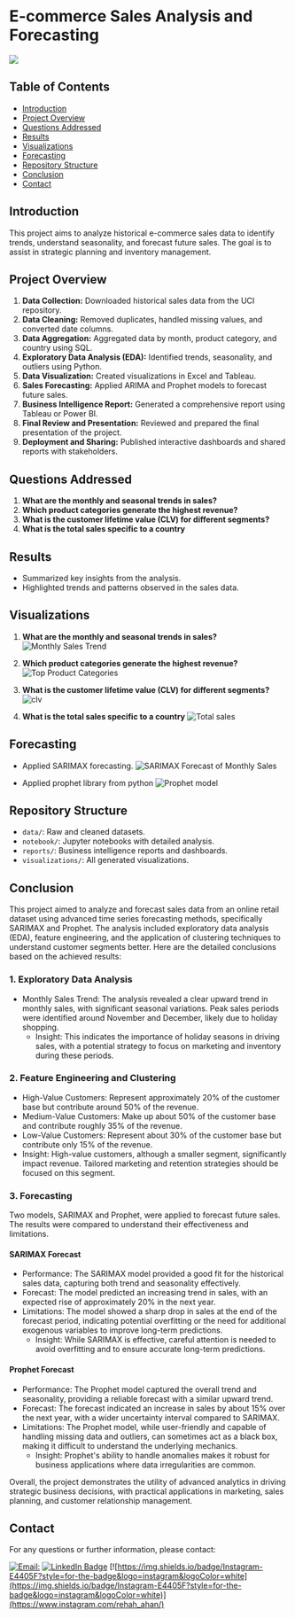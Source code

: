 # E-commerce Sales Analysis and Forecasting
<img src='CoverECommerce.jpg' />

## Table of Contents
- [Introduction](#introduction)
- [Project Overview](#project-overview)
- [Questions Addressed](#Questions-Addressed)
- [Results](#results)
- [Visualizations](#visualizations)
- [Forecasting](#forecasting)
- [Repository Structure](#repository-structure)
- [Conclusion](#conclusion)
- [Contact](#Contact)

## Introduction
This project aims to analyze historical e-commerce sales data to identify trends, understand seasonality, and forecast future sales. The goal is to assist in strategic planning and inventory management.

## Project Overview
1. **Data Collection:** Downloaded historical sales data from the UCI repository.
2. **Data Cleaning:** Removed duplicates, handled missing values, and converted date columns.
3. **Data Aggregation:** Aggregated data by month, product category, and country using SQL.
4. **Exploratory Data Analysis (EDA):** Identified trends, seasonality, and outliers using Python.
5. **Data Visualization:** Created visualizations in Excel and Tableau.
6. **Sales Forecasting:** Applied ARIMA and Prophet models to forecast future sales.
7. **Business Intelligence Report:** Generated a comprehensive report using Tableau or Power BI.
8. **Final Review and Presentation:** Reviewed and prepared the final presentation of the project.
9. **Deployment and Sharing:** Published interactive dashboards and shared reports with stakeholders.
   
## Questions Addressed
1. **What are the monthly and seasonal trends in sales?**
2. **Which product categories generate the highest revenue?**
3. **What is the customer lifetime value (CLV) for different segments?**
4. **What is the total sales specific to a country**

## Results
- Summarized key insights from the analysis.
- Highlighted trends and patterns observed in the sales data.

## Visualizations
1. **What are the monthly and seasonal trends in sales?**
![Monthly Sales Trend](https://github.com/Rehaaaan/E-commerce-Sales-Analysis-and-Forecasting/blob/main/visualizations%2FE-commerce%2FPyImages%2FMonthly%20Sales%20Trend%28ECOMMERCE%29.png)

2. **Which product categories generate the highest revenue?**
![Top Product Categories](https://github.com/Rehaaaan/E-commerce-Sales-Analysis-and-Forecasting/blob/main/visualizations%2FE-commerce%2FExcel%2FHistogram%20of%20TotalSales.png)

3. **What is the customer lifetime value (CLV) for different segments?**
![clv](https://github.com/Rehaaaan/E-commerce-Sales-Analysis-and-Forecasting/blob/main/visualizations%2FE-commerce%2FPyImages%2FQ3a_Py.png)

4. **What is the total sales specific to a country**
![Total sales](https://github.com/Rehaaaan/E-commerce-Sales-Analysis-and-Forecasting/blob/main/visualizations%2FE-commerce%2FExcel%2FTotalSales%20vs.%20Country.png)


## Forecasting
- Applied SARIMAX forecasting.
![SARIMAX Forecast of Monthly Sales](https://github.com/Rehaaaan/E-commerce-Sales-Analysis-and-Forecasting/blob/main/visualizations%2FE-commerce%2FPyImages%2FSARIMAX%20Forecast%20of%20Monthly%20Sales.png)

- Applied prophet library from python
![Prophet model](https://github.com/Rehaaaan/E-commerce-Sales-Analysis-and-Forecasting/blob/main/visualizations%2FE-commerce%2FPyImages%2FSales%20Forecast%20using%20Prophet.png)

## Repository Structure
- `data/`: Raw and cleaned datasets.
- `notebook/`: Jupyter notebooks with detailed analysis.
- `reports/`: Business intelligence reports and dashboards.
- `visualizations/`: All generated visualizations.

## Conclusion
This project aimed to analyze and forecast sales data from an online retail dataset using advanced time series forecasting methods, specifically SARIMAX and Prophet. The analysis included exploratory data analysis (EDA), feature engineering, and the application of clustering techniques to understand customer segments better. Here are the detailed conclusions based on the achieved results:

### 1. Exploratory Data Analysis
- Monthly Sales Trend: The analysis revealed a clear upward trend in monthly sales, with significant seasonal variations. Peak sales periods were identified around November and December, likely due to holiday shopping.
  - Insight: This indicates the importance of holiday seasons in driving sales, with a potential strategy to focus on marketing and inventory during these periods.

### 2. Feature Engineering and Clustering

  - High-Value Customers: Represent approximately 20% of the customer base but contribute around 50% of the revenue.
  - Medium-Value Customers: Make up about 50% of the customer base and contribute roughly 35% of the revenue.
  - Low-Value Customers: Represent about 30% of the customer base but contribute only 15% of the revenue.
  - Insight: High-value customers, although a smaller segment, significantly impact revenue. Tailored marketing and retention strategies should be focused on this segment.

### 3. Forecasting

Two models, SARIMAX and Prophet, were applied to forecast future sales. The results were compared to understand their effectiveness and limitations.

#### SARIMAX Forecast

-  Performance: The SARIMAX model provided a good fit for the historical sales data, capturing both trend and seasonality effectively.
- Forecast: The model predicted an increasing trend in sales, with an expected rise of approximately 20% in the next year.
- Limitations: The model showed a sharp drop in sales at the end of the forecast period, indicating potential overfitting or the need for additional exogenous variables to improve long-term predictions.
  - Insight: While SARIMAX is effective, careful attention is needed to avoid overfitting and to ensure accurate long-term predictions.

#### Prophet Forecast

- Performance: The Prophet model captured the overall trend and seasonality, providing a reliable forecast with a similar upward trend.
- Forecast: The forecast indicated an increase in sales by about 15% over the next year, with a wider uncertainty interval compared to SARIMAX.
- Limitations: The Prophet model, while user-friendly and capable of handling missing data and outliers, can sometimes act as a black box, making it difficult to understand the underlying mechanics.
  - Insight: Prophet's ability to handle anomalies makes it robust for business applications where data irregularities are common.

Overall, the project demonstrates the utility of advanced analytics in driving strategic business decisions, with practical applications in marketing, sales planning, and customer relationship management.

## Contact
For any questions or further information, please contact:

[![**Email:**](https://img.shields.io/badge/Gmail-D14836?style=for-the-badge&logo=gmail&logoColor=white)]( mohammedrehan2342@gmail.com)   [![LinkedIn Badge](https://img.shields.io/badge/LinkedIn-blue?style=for-the-badge&logo=linkedin&logoColor=white)]([https://www.linkedin.com/in/mohammed-rehan/](https://www.linkedin.com/in/mohammed-rehan-483943231/))  [![https://img.shields.io/badge/Instagram-E4405F?style=for-the-badge&logo=instagram&logoColor=white](https://img.shields.io/badge/Instagram-E4405F?style=for-the-badge&logo=instagram&logoColor=white)](https://www.instagram.com/rehah_ahan/)


